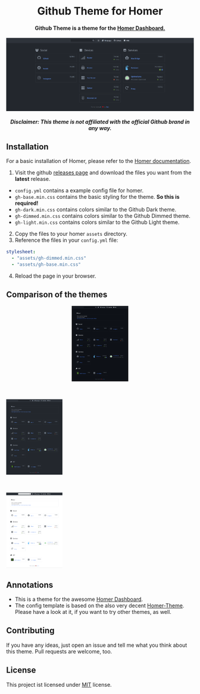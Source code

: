 <h1 align="center">
    <br/>
    Github Theme for Homer
</h1>

<h4 align="center">
  Github Theme is a theme for the <a href="https://github.com/bastienwirtz/homer">Homer Dashboard.</a>
</h4>

<img src="./docs/screenshot_header.png" alt="Screenshot of the theme" align="center" />

<h5 align="center">
  <bold>Disclaimer:</bold> This theme is not affiliated with the official Github brand in any way.
</h5>

## Installation

For a basic installation of Homer, please refer to the [Homer documentation](https://github.com/bastienwirtz/homer#getting-started).

1. Visit the github [releases page](https://github.com/tim0-12432/homer-github-theme/releases) and download the files you want from the **latest** release.
  - `config.yml` contains a example config file for homer.
  - `gh-base.min.css` contains the basic styling for the theme. **So this is required!**
  - `gh-dark.min.css` contains colors similar to the Github Dark theme.
  - `gh-dimmed.min.css` contains colors similar to the Github Dimmed theme.
  - `gh-light.min.css` contains colors similar to the Github Light theme.
2. Copy the files to your homer `assets` directory.
3. Reference the files in your `config.yml` file:
```yaml
stylesheet:
  - "assets/gh-dimmed.min.css"
  - "assets/gh-base.min.css"
```
4. Reload the page in your browser.

## Comparison of the themes

<p align="center">
  <a title="Dark theme" href="./assets/gh-dark.css"><img src="./docs/screenshot_dark.png" alt="Screenshot of the dark theme" width="30%" /></a>

  &nbsp;&nbsp;

  <a title="Dimmed theme" href="./assets/gh-dimmed.css"><img src="./docs/screenshot_dimmed.png" alt="Screenshot of the dimmed theme" width="30%" /></a>

  &nbsp;&nbsp;

  <a title="Light theme" href="./assets/gh-light.css"><img src="./docs/screenshot_light.png" alt="Screenshot of the light theme" width="30%" /></a>
</p>

## Annotations

- This is a theme for the awesome [Homer Dashboard](https://github.com/bastienwirtz/homer).
- The config template is based on the also very decent [Homer-Theme](https://github.com/walkxcode/homer-theme). Please have a look at it, if you want to try other themes, as well.

## Contributing

If you have any ideas, just open an issue and tell me what you think about this theme.
Pull requests are welcome, too.

## License

This project ist licensed under [MIT](./LICENSE.md) license.
